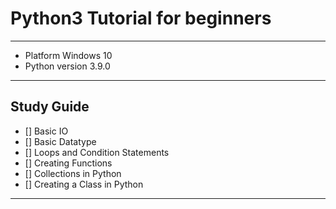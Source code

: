 # Python3 Tutorial for beginners
------------------------------------------------------------
 - Platform Windows 10
 - Python version 3.9.0
------------------------------------------------------------
## Study Guide

 - [] Basic IO
 - [] Basic Datatype
 - [] Loops and Condition Statements
 - [] Creating Functions 
 - [] Collections in Python
 - [] Creating a Class in Python 
----------------------------------------------------------- 

